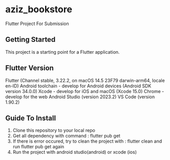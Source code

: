 # aziz_bookstore

Flutter Project For Submission

## Getting Started

This project is a starting point for a Flutter application.

## Flutter Version

 Flutter (Channel stable, 3.22.2, on macOS 14.5 23F79 darwin-arm64, locale en-ID)
 Android toolchain - develop for Android devices (Android SDK version 34.0.0)
 Xcode - develop for iOS and macOS (Xcode 15.0)
 Chrome - develop for the web
 Android Studio (version 2023.2)
 VS Code (version 1.90.2)

## Guide To Install

1. Clone this repository to your local repo
2. Get all dependency with command : flutter pub get
3. If there is error occured, try to clean the project with : flutter clean and run flutter pub get again
4. Run the project with android studio(android) or xcode (ios)
   
